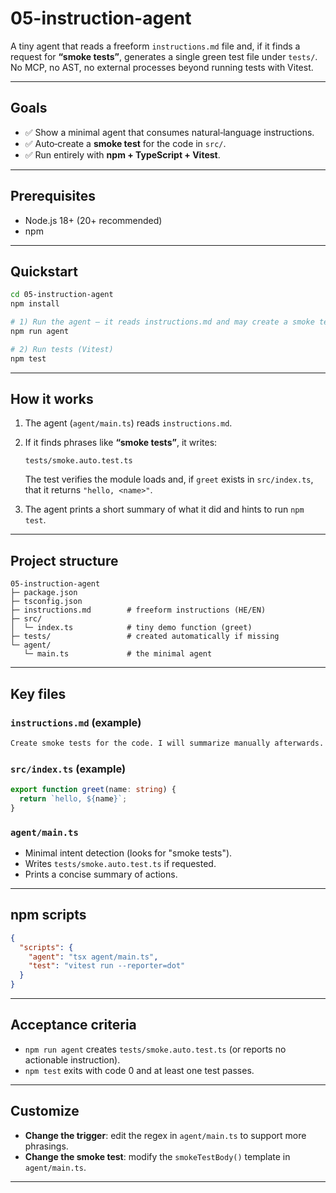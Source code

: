

# 05-instruction-agent

A tiny agent that reads a freeform `instructions.md` file and, if it finds a request for **“smoke tests”**, generates a single green test file under `tests/`.
No MCP, no AST, no external processes beyond running tests with Vitest.

---

## Goals

* ✅ Show a minimal agent that consumes natural‑language instructions.
* ✅ Auto‑create a **smoke test** for the code in `src/`.
* ✅ Run entirely with **npm + TypeScript + Vitest**.

---

## Prerequisites

* Node.js 18+ (20+ recommended)
* npm

---

## Quickstart

```bash
cd 05-instruction-agent
npm install

# 1) Run the agent — it reads instructions.md and may create a smoke test
npm run agent

# 2) Run tests (Vitest)
npm test
```

---

## How it works

1. The agent (`agent/main.ts`) reads `instructions.md`.
2. If it finds phrases like **“smoke tests”**, it writes:

   ```
   tests/smoke.auto.test.ts
   ```

   The test verifies the module loads and, if `greet` exists in `src/index.ts`, that it returns `"hello, <name>"`.
3. The agent prints a short summary of what it did and hints to run `npm test`.

---

## Project structure

```
05-instruction-agent
├─ package.json
├─ tsconfig.json
├─ instructions.md        # freeform instructions (HE/EN)
├─ src/
│  └─ index.ts            # tiny demo function (greet)
├─ tests/                 # created automatically if missing
└─ agent/
   └─ main.ts             # the minimal agent
```

---

## Key files

### `instructions.md` (example)

```md
Create smoke tests for the code. I will summarize manually afterwards.
```

### `src/index.ts` (example)

```ts
export function greet(name: string) {
  return `hello, ${name}`;
}
```

### `agent/main.ts`

* Minimal intent detection (looks for "smoke tests").
* Writes `tests/smoke.auto.test.ts` if requested.
* Prints a concise summary of actions.

---

## npm scripts

```json
{
  "scripts": {
    "agent": "tsx agent/main.ts",
    "test": "vitest run --reporter=dot"
  }
}
```

---

## Acceptance criteria

* `npm run agent` creates `tests/smoke.auto.test.ts` (or reports no actionable instruction).
* `npm test` exits with code 0 and at least one test passes.

---

## Customize

* **Change the trigger**: edit the regex in `agent/main.ts` to support more phrasings.
* **Change the smoke test**: modify the `smokeTestBody()` template in `agent/main.ts`.

---

